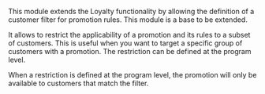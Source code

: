 This module extends the Loyalty functionality by allowing the definition of a customer
filter for promotion rules. This module is a base to be extended.

It allows to restrict the applicability of a promotion and its rules to a subset of
customers. This is useful when you want to target a specific group of customers with a
promotion. The restriction can be defined at the program level.

When a restriction is defined at the program level, the promotion will only be
available to customers that match the filter.
